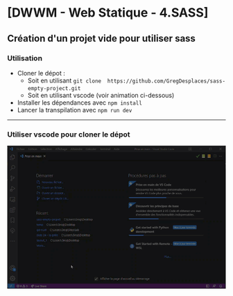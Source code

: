 # [DWWM - Web Statique - 4.SASS]
## Création d'un projet vide pour utiliser sass


### Utilisation

- Cloner le dépot :
  - Soit en utilisant ```git clone  https://github.com/GregDesplaces/sass-empty-project.git```
  - Soit en utilisant vscode (voir animation ci-dessous)
- Installer les dépendances avec ```npm install```
- Lancer la transpilation avec ```npm run dev```
***

### Utiliser vscode pour cloner le dépot
![cloner avec vscode](clone-with-vscode.gif)


